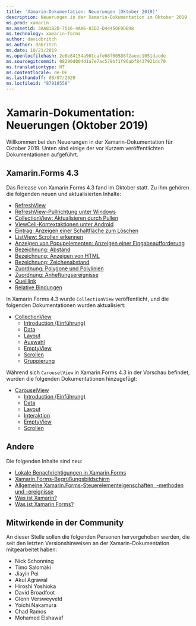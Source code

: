 ```yaml
---
title: 'Xamarin-Dokumentation: Neuerungen (Oktober 2019)'
description: Neuerungen in der Xamarin-Dokumentation im Oktober 2019
ms.prod: xamarin
ms.assetid: 3AA81B2D-7516-4AA6-81D2-D44450F0DB98
ms.technology: xamarin-forms
author: davidbritch
ms.author: dabritch
ms.date: 10/21/2019
ms.openlocfilehash: 2e0e84154a901cafe68f00588f2aeec1051dacde
ms.sourcegitcommit: 08290d004d1a7e7ac579bf1f96abf8437921dc70
ms.translationtype: HT
ms.contentlocale: de-DE
ms.lasthandoff: 08/07/2020
ms.locfileid: "87918558"
---
```

# <a name="xamarin-docs-whats-new-october-2019"></a>Xamarin-Dokumentation: Neuerungen (Oktober 2019)

Willkommen bei den Neuerungen in der Xamarin-Dokumentation für Oktober 2019. Unten sind einige der vor Kurzem veröffentlichten Dokumentationen aufgeführt.

## <a name="xamarinforms-43"></a>Xamarin.Forms 4.3

Das Release von Xamarin.Forms 4.3 fand im Oktober statt. Zu ihm gehören die folgenden neuen und aktualisierten Inhalte:

- [RefreshView](~/xamarin-forms/user-interface/refreshview.md)
- [RefreshView-Pullrichtung unter Windows](~/xamarin-forms/platform/windows/refreshview-pulldirection.md)
- [CollectionView: Aktualisieren durch Pullen](~/xamarin-forms/user-interface/collectionview/populate-data.md#pull-to-refresh)
- [ViewCell-Kontextaktionen unter Android](~/xamarin-forms/platform/android/viewcell-context-actions.md)
- [Eintrag: Anzeigen einer Schaltfläche zum Löschen](~/xamarin-forms/user-interface/text/entry.md#display-a-clear-button)
- [ListView: Scrollen erkennen](~/xamarin-forms/user-interface/listview/interactivity.md#detect-scrolling)
- [Anzeigen von Popupelementen: Anzeigen einer Eingabeaufforderung](~/xamarin-forms/user-interface/pop-ups.md#display-a-prompt)
- [Bezeichnung: Abstand](~/xamarin-forms/user-interface/text/label.md#padding)
- [Bezeichnung: Anzeigen von HTML](~/xamarin-forms/user-interface/text/label.md#display-html)
- [Bezeichnung: Zeichenabstand](~/xamarin-forms/user-interface/text/label.md#character-spacing)
- [Zuordnung: Polygone und Polylinien](~/xamarin-forms/user-interface/map/polygons.md)
- [Zuordnung: Anheftungsereignisse](~/xamarin-forms/user-interface/map/pins.md#interact-with-a-pin)
- [Quelllink](~/xamarin-forms/internals/sourcelink.md)
- [Relative Bindungen](~/xamarin-forms/app-fundamentals/data-binding/relative-bindings.md)

In Xamarin.Forms 4.3 wurde `CollectionView` veröffentlicht, und die folgenden Dokumentationen wurden aktualisiert:

- [CollectionView](~/xamarin-forms/user-interface/collectionview/index.md)
  - [Introduction (Einführung)](~/xamarin-forms/user-interface/collectionview/introduction.md)
  - [Data](~/xamarin-forms/user-interface/collectionview/populate-data.md)
  - [Layout](~/xamarin-forms/user-interface/collectionview/layout.md)
  - [Auswahl](~/xamarin-forms/user-interface/collectionview/selection.md)
  - [EmptyView](~/xamarin-forms/user-interface/collectionview/emptyview.md)
  - [Scrollen](~/xamarin-forms/user-interface/collectionview/scrolling.md)
  - [Gruppierung](~/xamarin-forms/user-interface/collectionview/grouping.md)

Während sich `CarouselView` in Xamarin.Forms 4.3 in der Vorschau befindet, wurden die folgenden Dokumentationen hinzugefügt:

- [CarouselView](~/xamarin-forms/user-interface/carouselview/index.md)
  - [Introduction (Einführung)](~/xamarin-forms/user-interface/carouselview/introduction.md)
  - [Data](~/xamarin-forms/user-interface/carouselview/populate-data.md)
  - [Layout](~/xamarin-forms/user-interface/carouselview/layout.md)
  - [Interaktion](~/xamarin-forms/user-interface/carouselview/interaction.md)
  - [EmptyView](~/xamarin-forms/user-interface/carouselview/emptyview.md)
  - [Scrollen](~/xamarin-forms/user-interface/carouselview/scrolling.md)

## <a name="other"></a>Andere

Die folgenden Inhalte sind neu:

- [Lokale Benachrichtigungen in Xamarin.Forms](~/xamarin-forms/app-fundamentals/local-notifications.md)
- [Xamarin.Forms-Begrüßungsbildschirm](~/xamarin-forms/user-interface/splashscreen.md)
- [Allgemeine Xamarin.Forms-Steuerelementeigenschaften, -methoden und -ereignisse](~/xamarin-forms/user-interface/controls/common-properties.md)
- [Was ist Xamarin?](~/get-started/what-is-xamarin.md)
- [Was ist Xamarin.Forms?](~/get-started/what-is-xamarin-forms.md)

## <a name="community-contributors"></a>Mitwirkende in der Community

An dieser Stelle sollen die folgenden Personen hervorgehoben werden, die seit den letzten Versionshinweisen an der Xamarin-Dokumentation mitgearbeitet haben:

- Nick Schonning
- Timo Salomäki
- Jiayin Pei
- Akul Agrawal
- Hiroshi Yoshioka
- David Broadfoot
- Glenn Versweyveld
- Yoichi Nakamura
- Chad Ramos
- Mohamed Elshawaf
